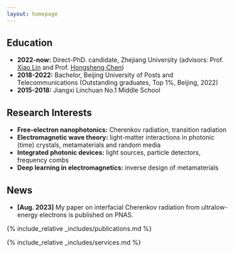 ```yaml
---
layout: homepage
---
```


## Education
- **2022-now:**  Direct-PhD. candidate, Zhejiang University (advisors: Prof. [Xiao Lin](https://scholar.google.com/citations?user=DmHN_F8AAAAJ&hl=en&oi=ao) and Prof. [Hongsheng Chen](https://scholar.google.com/citations?user=w1p_Wf0AAAAJ&hl=zh-CN))
- **2018-2022:** Bachelor, Beijing University of Posts and Telecommunications (Outstanding graduates, Top 1%, Beijing, 2022)
- **2015-2018:** Jiangxi Linchuan No.1 Middle School

## Research Interests
- **Free-electron nanophotonics:** Cherenkov radiation, transition radiation
- **Electromagnetic wave theory:** light-matter interactions in photonic (time) crystals, metamaterials and random media
- **Integrated photonic devices:** light sources, particle detectors, frequency combs
- **Deep learning in electromagnetics:** inverse design of metamaterials
  
## News
- **[Aug. 2023]** My paper on interfacial Cherenkov radiation from ultralow-energy electrons is published on PNAS.


{% include_relative _includes/publications.md %}

{% include_relative _includes/services.md %}
